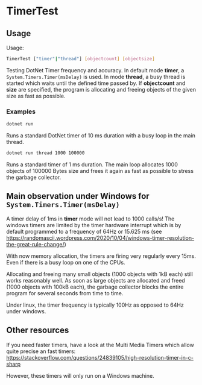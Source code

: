 # TimerTest

## Usage

Usage: 
```sh
TimerTest ["timer"|"thread"] [objectcount] [objectsize]
```
Testing DotNet Timer frequency and accuracy.
In default mode **timer**, a ```System.Timers.Timer(msDelay)``` is used.
In mode **thread**, a busy thread is started which waits until the defined time passed by.
If **objectcount** and **size** are specified, the program is allocating and freeing objects of the given size as fast as possible.

### Examples

```sh
dotnet run 
```
Runs a standard DotNet timer of 10 ms duration with a busy loop in the main thread.

```sh
dotnet run thread 1000 100000
```
Runs a standard timer of 1 ms duration. The main loop allocates 1000 objects of 100000 Bytes size and frees it again as fast as possible to stress the garbage collector.

## Main observation under Windows for ```System.Timers.Timer(msDelay)```

A timer delay of 1ms in **timer** mode will not lead to 1000 calls/s! The windows timers are limited by the timer hardware interrupt which is by default programmed to a frequency of 64Hz or 15.625 ms (see https://randomascii.wordpress.com/2020/10/04/windows-timer-resolution-the-great-rule-change/)

With now memory allocation, the timers are firing very regularly every 15ms. Even if there is a busy loop on one of the CPUs.

Allocating and freeing many small objects (1000 objects with 1kB each) still works reasonably well. As soon as large objects are allocated and freed (1000 objects with 100kB each), the garbage collector blocks the entire program for several seconds from time to time.

Under linux, the timer frequency is typically 100Hz as opposed to 64Hz under windows.

## Other resources

If you need faster timers, have a look at the Multi Media Timers which allow quite precise an fast timers: https://stackoverflow.com/questions/24839105/high-resolution-timer-in-c-sharp

However, these timers will only run on a Windows machine.







